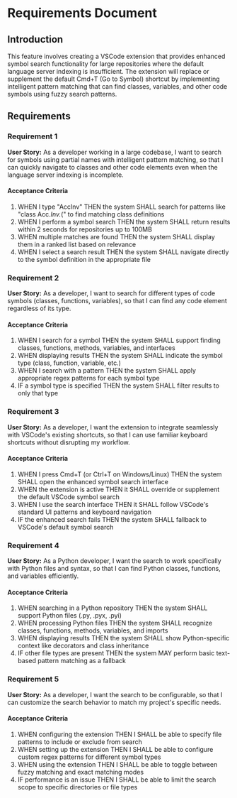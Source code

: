# Requirements Document

## Introduction

This feature involves creating a VSCode extension that provides enhanced symbol search functionality for large repositories where the default language server indexing is insufficient. The extension will replace or supplement the default Cmd+T (Go to Symbol) shortcut by implementing intelligent pattern matching that can find classes, variables, and other code symbols using fuzzy search patterns.

## Requirements

### Requirement 1

**User Story:** As a developer working in a large codebase, I want to search for symbols using partial names with intelligent pattern matching, so that I can quickly navigate to classes and other code elements even when the language server indexing is incomplete.

#### Acceptance Criteria

1. WHEN I type "AccInv" THEN the system SHALL search for patterns like "class Acc.*Inv.*(" to find matching class definitions
2. WHEN I perform a symbol search THEN the system SHALL return results within 2 seconds for repositories up to 100MB
3. WHEN multiple matches are found THEN the system SHALL display them in a ranked list based on relevance
4. WHEN I select a search result THEN the system SHALL navigate directly to the symbol definition in the appropriate file

### Requirement 2

**User Story:** As a developer, I want to search for different types of code symbols (classes, functions, variables), so that I can find any code element regardless of its type.

#### Acceptance Criteria

1. WHEN I search for a symbol THEN the system SHALL support finding classes, functions, methods, variables, and interfaces
2. WHEN displaying results THEN the system SHALL indicate the symbol type (class, function, variable, etc.)
3. WHEN I search with a pattern THEN the system SHALL apply appropriate regex patterns for each symbol type
4. IF a symbol type is specified THEN the system SHALL filter results to only that type

### Requirement 3

**User Story:** As a developer, I want the extension to integrate seamlessly with VSCode's existing shortcuts, so that I can use familiar keyboard shortcuts without disrupting my workflow.

#### Acceptance Criteria

1. WHEN I press Cmd+T (or Ctrl+T on Windows/Linux) THEN the system SHALL open the enhanced symbol search interface
2. WHEN the extension is active THEN it SHALL override or supplement the default VSCode symbol search
3. WHEN I use the search interface THEN it SHALL follow VSCode's standard UI patterns and keyboard navigation
4. IF the enhanced search fails THEN the system SHALL fallback to VSCode's default symbol search

### Requirement 4

**User Story:** As a Python developer, I want the search to work specifically with Python files and syntax, so that I can find Python classes, functions, and variables efficiently.

#### Acceptance Criteria

1. WHEN searching in a Python repository THEN the system SHALL support Python files (.py, .pyx, .pyi)
2. WHEN processing Python files THEN the system SHALL recognize classes, functions, methods, variables, and imports
3. WHEN displaying results THEN the system SHALL show Python-specific context like decorators and class inheritance
4. IF other file types are present THEN the system MAY perform basic text-based pattern matching as a fallback

### Requirement 5

**User Story:** As a developer, I want the search to be configurable, so that I can customize the search behavior to match my project's specific needs.

#### Acceptance Criteria

1. WHEN configuring the extension THEN I SHALL be able to specify file patterns to include or exclude from search
2. WHEN setting up the extension THEN I SHALL be able to configure custom regex patterns for different symbol types
3. WHEN using the extension THEN I SHALL be able to toggle between fuzzy matching and exact matching modes
4. IF performance is an issue THEN I SHALL be able to limit the search scope to specific directories or file types